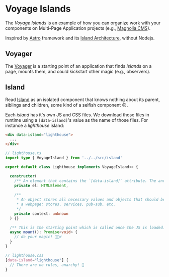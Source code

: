 # Voyage Islands

The *Voyage Islands* is an example of how you can organize work with your components on Multi-Page Application projects (e.g., [Magnolia CMS](https://www.magnolia-cms.com/)).

Inspired by [Astro](https://astro.build/) framework and its [Island Architecture](https://www.patterns.dev/posts/islands-architecture/), without Nodejs.

## Voyager

The [Voyager](./src/voyager.ts) is a starting point of an application that finds *island*s on a page, mounts them, and could kickstart other magic (e.g., observers).

## Island

Read [Island](./src/island.ts) as an isolated component that knows nothing about its parent, siblings and children, some kind of a selfish component 🙃.

Each *island* has it's own JS and CSS files. We download those files in runtime using a `[data-island]`'s value as the name of those files. For instance a *lighthouse* island:

```html
<div data-island="lighthouse"> 
  ...
</div>
```

```ts
// lighthouse.ts
import type { VoyageIsland } from '../../src/island'

export default class Lighthouse implements VoyageIsland<> {

  constructor(
    /** An element that contains the `[data-island]` attribute. The anchor! */
    private el: HTMLElement,
    
    /** 
     * An object stores all necessary values and objects that should be shared across
     * a webpage: stores, services, pub-sub, etc.
     */
    private context: unknown
  ) {}

  /** This is the starting point which is called once the JS is loaded. */
  async mount(): Promise<void> {
    // do your magic! 🧙🏻‍♂️
  }
}
```
```scss
// lighthouse.css 
[data-island="lighthouse"] {
  // There are no rules, anarchy! 🕺
}
```
